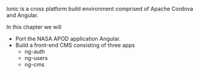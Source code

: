 Ionic is a cross platform build environment comprised of Apache Cordova and Angular.

In this chapter we will

* Port the NASA APOD application Angular.
* Build a front-end CMS consisting of three apps
  * ng-auth
  * ng-users
  * ng-cms
